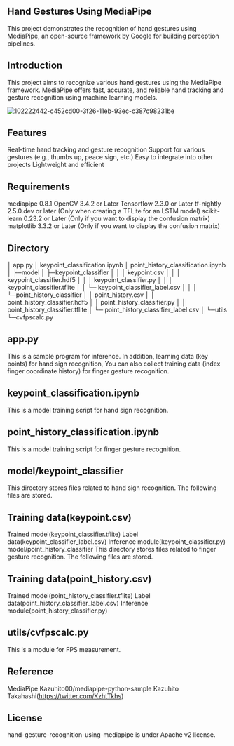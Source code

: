 ## Hand Gestures Using MediaPipe
This project demonstrates the recognition of hand gestures using MediaPipe, an open-source framework by Google for building perception pipelines.

## Introduction
This project aims to recognize various hand gestures using the MediaPipe framework. MediaPipe offers fast, accurate, and reliable hand tracking and gesture recognition using machine learning models.

![102222442-c452cd00-3f26-11eb-93ec-c387c98231be](https://github.com/user-attachments/assets/70b86c38-f126-4566-8442-bb0a02771dbc)


## Features
Real-time hand tracking and gesture recognition
Support for various gestures (e.g., thumbs up, peace sign, etc.)
Easy to integrate into other projects
Lightweight and efficient

## Requirements
mediapipe 0.8.1
OpenCV 3.4.2 or Later
Tensorflow 2.3.0 or Later
tf-nightly 2.5.0.dev or later (Only when creating a TFLite for an LSTM model)
scikit-learn 0.23.2 or Later (Only if you want to display the confusion matrix)
matplotlib 3.3.2 or Later (Only if you want to display the confusion matrix)


## Directory
│  app.py
│  keypoint_classification.ipynb
│  point_history_classification.ipynb
│
├─model
│  ├─keypoint_classifier
│  │  │  keypoint.csv
│  │  │  keypoint_classifier.hdf5
│  │  │  keypoint_classifier.py
│  │  │  keypoint_classifier.tflite
│  │  └─ keypoint_classifier_label.csv
│  │
│  └─point_history_classifier
│      │  point_history.csv
│      │  point_history_classifier.hdf5
│      │  point_history_classifier.py
│      │  point_history_classifier.tflite
│      └─ point_history_classifier_label.csv
│
└─utils
    └─cvfpscalc.py

##  app.py
This is a sample program for inference.
In addition, learning data (key points) for hand sign recognition,
You can also collect training data (index finger coordinate history) for finger gesture recognition.

## keypoint_classification.ipynb
This is a model training script for hand sign recognition.

## point_history_classification.ipynb
This is a model training script for finger gesture recognition.

## model/keypoint_classifier
This directory stores files related to hand sign recognition.
The following files are stored.

## Training data(keypoint.csv)
Trained model(keypoint_classifier.tflite)
Label data(keypoint_classifier_label.csv)
Inference module(keypoint_classifier.py)
model/point_history_classifier
This directory stores files related to finger gesture recognition.
The following files are stored.

## Training data(point_history.csv)
Trained model(point_history_classifier.tflite)
Label data(point_history_classifier_label.csv)
Inference module(point_history_classifier.py)

## utils/cvfpscalc.py
This is a module for FPS measurement.

## Reference
MediaPipe
Kazuhito00/mediapipe-python-sample
Kazuhito Takahashi(https://twitter.com/KzhtTkhs)

## License
hand-gesture-recognition-using-mediapipe is under Apache v2 license.



